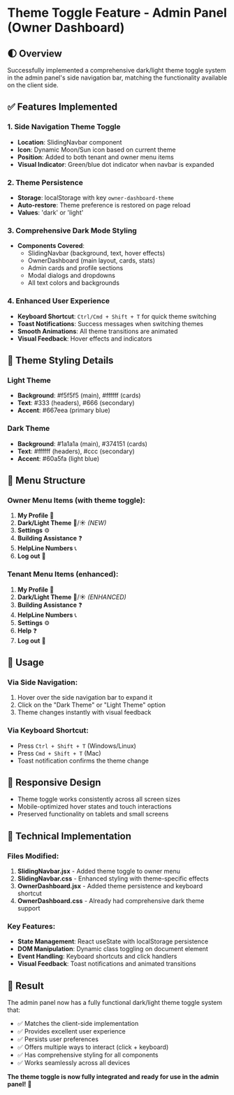 # Theme Toggle Feature - Admin Panel (Owner Dashboard)

## 🌓 Overview
Successfully implemented a comprehensive dark/light theme toggle system in the admin panel's side navigation bar, matching the functionality available on the client side.

## ✅ Features Implemented

### 1. **Side Navigation Theme Toggle**
- **Location**: SlidingNavbar component
- **Icon**: Dynamic Moon/Sun icon based on current theme
- **Position**: Added to both tenant and owner menu items
- **Visual Indicator**: Green/blue dot indicator when navbar is expanded

### 2. **Theme Persistence**
- **Storage**: localStorage with key `owner-dashboard-theme`
- **Auto-restore**: Theme preference is restored on page reload
- **Values**: 'dark' or 'light'

### 3. **Comprehensive Dark Mode Styling**
- **Components Covered**:
  - SlidingNavbar (background, text, hover effects)
  - OwnerDashboard (main layout, cards, stats)
  - Admin cards and profile sections
  - Modal dialogs and dropdowns
  - All text colors and backgrounds

### 4. **Enhanced User Experience**
- **Keyboard Shortcut**: `Ctrl/Cmd + Shift + T` for quick theme switching
- **Toast Notifications**: Success messages when switching themes
- **Smooth Animations**: All theme transitions are animated
- **Visual Feedback**: Hover effects and indicators

## 🎨 Theme Styling Details

### Light Theme
- **Background**: #f5f5f5 (main), #ffffff (cards)
- **Text**: #333 (headers), #666 (secondary)
- **Accent**: #667eea (primary blue)

### Dark Theme
- **Background**: #1a1a1a (main), #374151 (cards)
- **Text**: #ffffff (headers), #ccc (secondary)
- **Accent**: #60a5fa (light blue)

## 🎯 Menu Structure

### Owner Menu Items (with theme toggle):
1. **My Profile** 👤
2. **Dark/Light Theme** 🌙/☀️ *(NEW)*
3. **Settings** ⚙️
4. **Building Assistance** ❓
5. **HelpLine Numbers** 📞
6. **Log out** 🚪

### Tenant Menu Items (enhanced):
1. **My Profile** 👤
2. **Dark/Light Theme** 🌙/☀️ *(ENHANCED)*
3. **Building Assistance** ❓
4. **HelpLine Numbers** 📞
5. **Settings** ⚙️
6. **Help** ❓
7. **Log out** 🚪

## 🚀 Usage

### Via Side Navigation:
1. Hover over the side navigation bar to expand it
2. Click on the "Dark Theme" or "Light Theme" option
3. Theme changes instantly with visual feedback

### Via Keyboard Shortcut:
- Press `Ctrl + Shift + T` (Windows/Linux)
- Press `Cmd + Shift + T` (Mac)
- Toast notification confirms the theme change

## 📱 Responsive Design
- Theme toggle works consistently across all screen sizes
- Mobile-optimized hover states and touch interactions
- Preserved functionality on tablets and small screens

## 🔧 Technical Implementation

### Files Modified:
1. **SlidingNavbar.jsx** - Added theme toggle to owner menu
2. **SlidingNavbar.css** - Enhanced styling with theme-specific effects
3. **OwnerDashboard.jsx** - Added theme persistence and keyboard shortcut
4. **OwnerDashboard.css** - Already had comprehensive dark theme support

### Key Features:
- **State Management**: React useState with localStorage persistence
- **DOM Manipulation**: Dynamic class toggling on document element
- **Event Handling**: Keyboard shortcuts and click handlers
- **Visual Feedback**: Toast notifications and animated transitions

## 🎉 Result
The admin panel now has a fully functional dark/light theme toggle system that:
- ✅ Matches the client-side implementation
- ✅ Provides excellent user experience
- ✅ Persists user preferences
- ✅ Offers multiple ways to interact (click + keyboard)
- ✅ Has comprehensive styling for all components
- ✅ Works seamlessly across all devices

**The theme toggle is now fully integrated and ready for use in the admin panel!** 🌟